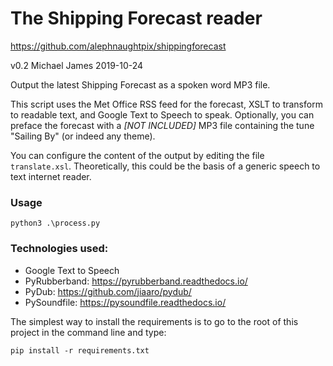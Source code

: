 # The Shipping Forecast reader
https://github.com/alephnaughtpix/shippingforecast

v0.2 Michael James 2019-10-24

Output the latest Shipping Forecast as a spoken word MP3 file. 

This script uses the Met Office RSS feed for the forecast, XSLT to transform to readable text, and Google Text to Speech to
speak. Optionally, you can preface the forecast with a _[NOT INCLUDED]_ MP3 file containing the tune "Sailing By" (or indeed any theme).

You can configure the content of the output by editing the file `translate.xsl`. Theoretically, this could be the basis 
of a generic speech to text internet reader.

### Usage
```
python3 .\process.py
```

### Technologies used:
* Google Text to Speech
* PyRubberband: https://pyrubberband.readthedocs.io/
* PyDub: https://github.com/jiaaro/pydub/
* PySoundfile: https://pysoundfile.readthedocs.io/

The simplest way to install the requirements is to go to the root of this project in the command line and type:
```
pip install -r requirements.txt
```
